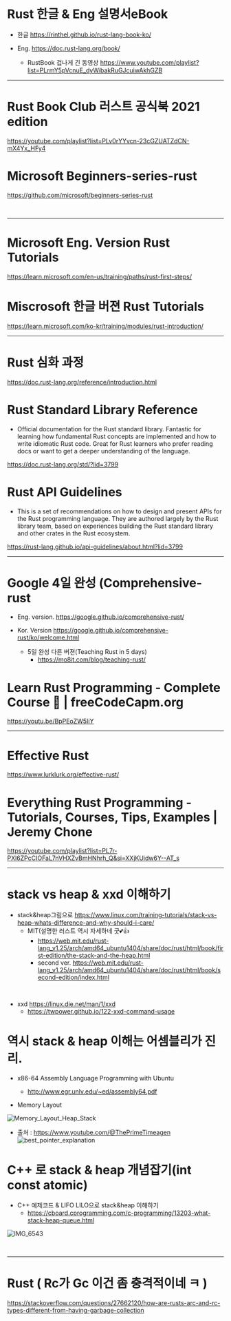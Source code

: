 # Rust 한글 & Eng 설명서eBook

- 한글 https://rinthel.github.io/rust-lang-book-ko/

- Eng. https://doc.rust-lang.org/book/
  - RustBook 겁나게 긴 동영상 https://www.youtube.com/playlist?list=PLrmY5pVcnuE_dyWibakRuGJcuiwAkhGZB

<hr>

# Rust Book Club 러스트 공식북 2021 edition


https://youtube.com/playlist?list=PLv0rYYvcn-23cGZUATZdCN-mX4Yx_HFy4



# Microsoft Beginners-series-rust

https://github.com/microsoft/beginners-series-rust

<br>

<hr>

# Microsoft Eng. Version Rust Tutorials

https://learn.microsoft.com/en-us/training/paths/rust-first-steps/

# Miscrosoft 한글 버젼 Rust Tutorials

https://learn.microsoft.com/ko-kr/training/modules/rust-introduction/

<hr>

# Rust 심화 과정
https://doc.rust-lang.org/reference/introduction.html

# Rust Standard Library Reference

- Official documentation for the Rust standard library.
  Fantastic for learning how fundamental Rust concepts are implemented and how to write idiomatic Rust code.
  Great for Rust learners who prefer reading docs or want to get a deeper understanding of the language.

https://doc.rust-lang.org/std/?lid=3799

# Rust API Guidelines

- This is a set of recommendations on how to design and present APIs for the Rust programming language. They are authored largely by the Rust library team, based on experiences building the Rust standard library and other crates in the Rust ecosystem.

https://rust-lang.github.io/api-guidelines/about.html?lid=3799

<hr>

# Google 4일 완성 (Comprehensive-rust

- Eng. version. https://google.github.io/comprehensive-rust/

- Kor. Version https://google.github.io/comprehensive-rust/ko/welcome.html

  - 5일 완성 다른 버젼(Teaching Rust in 5 days)
    - https://mo8it.com/blog/teaching-rust/

# Learn Rust Programming - Complete Course 🦀 | freeCodeCapm.org

https://youtu.be/BpPEoZW5IiY

<hr>

# Effective Rust

https://www.lurklurk.org/effective-rust/

# Everything Rust Programming - Tutorials, Courses, Tips, Examples | Jeremy Chone

https://youtube.com/playlist?list=PL7r-PXl6ZPcCIOFaL7nVHXZvBmHNhrh_Q&si=XXjKUidw6Y--AT_s



<hr>

# stack vs heap  & xxd 이해하기

- stack&heap그림으로 https://www.linux.com/training-tutorials/stack-vs-heap-whats-difference-and-why-should-i-care/
  - MIT(설명한 러스트 역시 자세하네 굿💕👍
    - https://web.mit.edu/rust-lang_v1.25/arch/amd64_ubuntu1404/share/doc/rust/html/book/first-edition/the-stack-and-the-heap.html
    - second ver. https://web.mit.edu/rust-lang_v1.25/arch/amd64_ubuntu1404/share/doc/rust/html/book/second-edition/index.html


<br>

- xxd https://linux.die.net/man/1/xxd
  - https://twpower.github.io/122-xxd-command-usage

# 역시 stack & heap 이해는 어셈블리가 진리.

- x86-64 Assembly Language Programming with Ubuntu
  - http://www.egr.unlv.edu/~ed/assembly64.pdf

- Memory Layout

![Memory_Layout_Heap_Stack](https://github.com/YoungHaKim7/Cpp_Training/assets/67513038/b9d48e73-e19a-4b89-aa38-128a29cd3c11)

- 출처 : https://www.youtube.com/@ThePrimeTimeagen
![best_pointer_explanation](https://github.com/YoungHaKim7/Cpp_Training/assets/67513038/3b8ba5cd-3b9f-452d-908c-c99fff87a972)


 
# C++ 로 stack & heap 개념잡기(int const atomic)
- C++ 예제코드 & LIFO LILO으로 stack&heap 이해하기
  - https://cboard.cprogramming.com/c-programming/13203-what-stack-heap-queue.html

![IMG_6543](https://github.com/YoungHaKim7/Cpp_Training/assets/67513038/f5cc8e9d-34cc-4d45-941b-2b20eedd404c)

<br>

<hr>

# Rust (  Rc가 Gc 이건 좀 충격적이네 ㅋ )

https://stackoverflow.com/questions/27662120/how-are-rusts-arc-and-rc-types-different-from-having-garbage-collection
